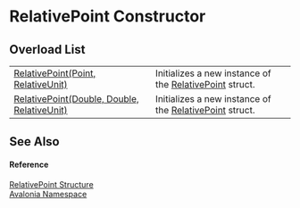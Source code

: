 # RelativePoint Constructor


## Overload List
<table>
<tr>
<td><a href="M_Avalonia_RelativePoint__ctor">RelativePoint(Point, RelativeUnit)</a></td>
<td>Initializes a new instance of the <a href="T_Avalonia_RelativePoint">RelativePoint</a> struct.</td>
</tr>
<tr>
<td><a href="M_Avalonia_RelativePoint__ctor_1">RelativePoint(Double, Double, RelativeUnit)</a></td>
<td>Initializes a new instance of the <a href="T_Avalonia_RelativePoint">RelativePoint</a> struct.</td>
</tr>
</table>

## See Also


#### Reference
<a href="T_Avalonia_RelativePoint">RelativePoint Structure</a>  
<a href="N_Avalonia">Avalonia Namespace</a>  
